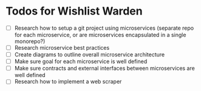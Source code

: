 # Todos for Wishlist Warden

- [ ] Research how to setup a git project using microservices (separate repo for each microservice, or are microservices encapsulated in a single monorepo?)
- [ ] Research microservice best practices
- [ ] Create diagrams to outline overall microservice architecture
- [ ] Make sure goal for each microservice is well defined
- [ ] Make sure contracts and external interfaces between microservices are well defined
- [ ] Research how to implement a web scraper
